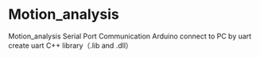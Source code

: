 # Motion_analysis
Motion_analysis Serial Port Communication
Arduino connect to PC by uart
create uart C++ library（.lib and .dll）
